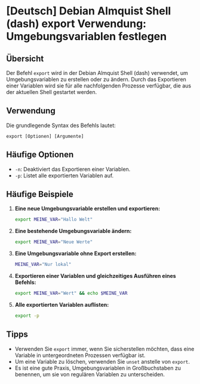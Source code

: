 # [Deutsch] Debian Almquist Shell (dash) export Verwendung: Umgebungsvariablen festlegen

## Übersicht
Der Befehl `export` wird in der Debian Almquist Shell (dash) verwendet, um Umgebungsvariablen zu erstellen oder zu ändern. Durch das Exportieren einer Variablen wird sie für alle nachfolgenden Prozesse verfügbar, die aus der aktuellen Shell gestartet werden.

## Verwendung
Die grundlegende Syntax des Befehls lautet:

```
export [Optionen] [Argumente]
```

## Häufige Optionen
- `-n`: Deaktiviert das Exportieren einer Variablen.
- `-p`: Listet alle exportierten Variablen auf.

## Häufige Beispiele

1. **Eine neue Umgebungsvariable erstellen und exportieren:**
   ```sh
   export MEINE_VAR="Hallo Welt"
   ```

2. **Eine bestehende Umgebungsvariable ändern:**
   ```sh
   export MEINE_VAR="Neue Werte"
   ```

3. **Eine Umgebungsvariable ohne Export erstellen:**
   ```sh
   MEINE_VAR="Nur lokal"
   ```

4. **Exportieren einer Variablen und gleichzeitiges Ausführen eines Befehls:**
   ```sh
   export MEINE_VAR="Wert" && echo $MEINE_VAR
   ```

5. **Alle exportierten Variablen auflisten:**
   ```sh
   export -p
   ```

## Tipps
- Verwenden Sie `export` immer, wenn Sie sicherstellen möchten, dass eine Variable in untergeordneten Prozessen verfügbar ist.
- Um eine Variable zu löschen, verwenden Sie `unset` anstelle von `export`.
- Es ist eine gute Praxis, Umgebungsvariablen in Großbuchstaben zu benennen, um sie von regulären Variablen zu unterscheiden.